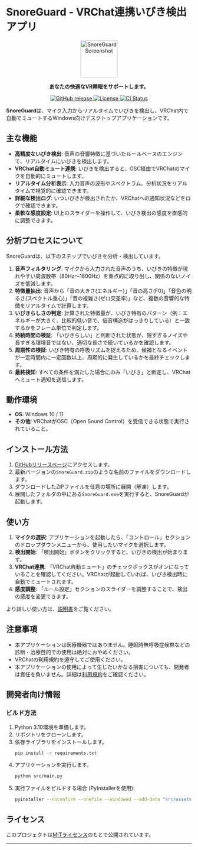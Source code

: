 # SnoreGuard - VRChat連携いびき検出アプリ

<p align="center">
  <img src="src/assets/icon/icon.ico" alt="SnoreGuard Screenshot" width="100"/>
</p>

<p align="center">
  <strong>あなたの快適なVR睡眠をサポートします。</strong>
</p>

<p align="center">
  <a href="https://github.com/S-Akagi/SnoreGuard-py/releases">
    <img src="https://img.shields.io/badge/version-v1.0.0-blue?logo=github" alt="GitHub release">
  </a>
  <a href="https://github.com/S-Akagi/SnoreGuard-py/blob/main/LICENSE">
    <img src="http://img.shields.io/badge/license-MIT-blue.svg?style=flat" alt="License">
  </a>
  <a href="https://github.com/S-Akagi/SnoreGuard-py/actions/workflows/CI.yml">
    <img src="https://github.com/S-Akagi/SnoreGuard-py/actions/workflows/CI.yml/badge.svg" alt="CI Status">
  </a>
</p>

**SnoreGuard**は、マイク入力からリアルタイムでいびきを検出し、VRChat内で自動でミュートするWindows向けデスクトップアプリケーションです。

## 主な機能

* **高精度ないびき検出**: 音声の音響特徴に基づいたルールベースのエンジンで、リアルタイムにいびきを検出します。
* **VRChat自動ミュート連携**: いびきを検出すると、OSC経由でVRChatのマイクを自動的にミュートします。
* **リアルタイム分析表示**: 入力音声の波形やスペクトラム、分析状況をリアルタイムで視覚的に確認できます。
* **詳細な検出ログ**: いついびきが検出されたか、VRChatへの通知状況などをログで確認できます。
* **柔軟な感度設定**: UI上のスライダーを操作して、いびき検出の感度を直感的に調整できます。

## 分析プロセスについて

SnoreGuardは、以下のステップでいびきを分析・検出しています。

1. **音声フィルタリング**: マイクから入力された音声のうち、いびきの特徴が現れやすい周波数帯（80Hz〜1600Hz）を重点的に取り出し、関係のないノイズを低減します。 
2. **特徴量抽出**: 音声から「音の大きさ(エネルギー)」「音の高さ(F0)」「音色の明るさ(スペクトル重心)」「音の複雑さ(ゼロ交差率)」など、複数の音響的な特徴をリアルタイムで計算します。
3. **いびきらしさの判定**: 計算された特徴量が、いびき特有のパターン（例：エネルギーが大きく、比較的低い音で、倍音構造がはっきりしている）と一致するかをフレーム単位で判定します。
4. **持続時間の検証**: 「いびきらしい」と判断された状態が、短すぎるノイズや長すぎる環境音ではない、適切な長さで続いているかを確認します。
5. **周期性の検証**: いびき特有の呼吸リズムを捉えるため、候補となるイベントが一定時間内に一定回数以上、周期的に発生しているかを最終チェックします。
6. **最終検知**: すべての条件を満たした場合にのみ「いびき」と断定し、VRChatへミュート通知を送信します。 

## 動作環境

* **OS**: Windows 10 / 11
* **その他**: VRChatがOSC（Open Sound Control）を受信できる状態で実行されていること。

## インストール方法

1.  [GitHubリリースページ](https://github.com/S-Akagi/SnoreGuard-py/releases)にアクセスします。
2.  最新バージョンの`SnoreGuard.zip`のような名前のファイルをダウンロードします。
3.  ダウンロードしたZIPファイルを任意の場所に展開（解凍）します。
4.  展開したフォルダの中にある`SnoreGuard.exe`を実行すると、SnoreGuardが起動します。

## 使い方

1.  **マイクの選択**: アプリケーションを起動したら、「コントロール」セクションのドロップダウンメニューから、使用したいマイクを選択します。
2.  **検出開始**: 「検出開始」ボタンをクリックすると、いびきの検出が始まります。
3.  **VRChat連携**: 「VRChat自動ミュート」のチェックボックスがオンになっていることを確認してください。VRChatが起動していれば、いびき検出時に自動でミュートされます。
4.  **感度調整**: 「ルール設定」セクションのスライダーを調整することで、検出の感度を変更できます。

より詳しい使い方は、[説明書](./docs/MANUAL.md)をご覧ください。

## 注意事項

* 本アプリケーションは医療機器ではありません。睡眠時無呼吸症候群などの診断・治療目的での使用は絶対におやめください。
* VRChatの利用規約を遵守してご使用ください。
* 本アプリケーションの使用によって生じたいかなる損害についても、開発者は責任を負いません。詳細は[利用規約](./docs/TERMS_OF_USE.md)をご確認ください。

## 開発者向け情報

### ビルド方法

1.  Python 3.10環境を準備します。
2.  リポジトリをクローンします。
3.  依存ライブラリをインストールします。
    ```bash
    pip install -r requirements.txt
    ```
4.  アプリケーションを実行します。
    ```bash
    python src/main.py
    ```
5.  実行ファイルをビルドする場合 (PyInstallerを使用):
    ```bash
    pyinstaller --noconfirm --onefile --windowed --add-data "src/assets;assets" --icon "src/assets/icon/icon.ico" "src/main.py"
    ```

## ライセンス

このプロジェクトは[MITライセンス](https://github.com/S-Akagi/SnoreGuard-py/blob/main/LICENSE)のもとで公開されています。

---
